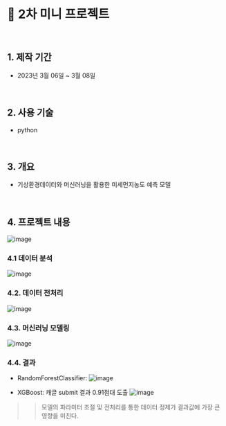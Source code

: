 # :pushpin: 2차 미니 프로젝트
</br>

## 1. 제작 기간 
- 2023년 3월 06일 ~ 3월 08일

</br>

## 2. 사용 기술
- python

</br>

## 3. 개요
- 기상환경데이터와 머신러닝을 활용한 미세먼지농도 예측 모델

</br>

## 4. 프로젝트 내용
![image](https://github.com/9eun/aivle3th/assets/113655865/a0bb90b4-6ca2-468f-ad0a-6fad5c8dca5d)  
### 4.1 데이터 분석
![image](https://github.com/9eun/aivle3th/assets/113655865/5e698e4a-fb62-4e02-8884-c5dbae85d616)

### 4.2. 데이터 전처리
![image](https://github.com/9eun/aivle3th/assets/113655865/c913e16f-6b94-491e-b025-b4400ecc8a35)

### 4.3. 머신러닝 모델링
![image](https://github.com/9eun/aivle3th/assets/113655865/d0dab77f-c433-4649-bb7e-57da2e1e3264)


### 4.4. 결과
- RandomForestClassifier: 
![image](https://github.com/9eun/aivle3th/assets/113655865/38f9c294-d73d-4485-8d3e-0ecb60a44d56)

- XGBoost: 캐글 submit 결과 0.91점대 도출
![image](https://github.com/9eun/aivle3th/assets/113655865/b3ec98f2-a706-429e-9f0c-8ee6507f3b18)

>> 모델의 파라미터 조절 및 전처리를 통한 데이터 정제가 결과값에 가장 큰 영향을 미친다.

</br>


